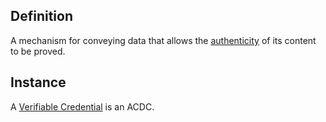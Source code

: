 ## Definition

A mechanism for conveying data that allows the [authenticity](authenticity.md) of its content to be proved.

## Instance

A [Verifiable Credential](https://w3.org/TR/vc-data-model/) is an ACDC.
